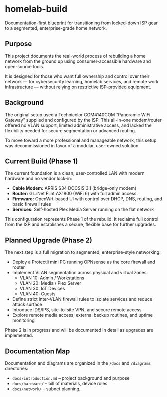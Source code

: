 # homelab-build

Documentation-first blueprint for transitioning from locked-down ISP gear to a segmented, enterprise-grade home network.

## Purpose

This project documents the real-world process of rebuilding a home network from the ground up using consumer-accessible hardware and open-source tools.

It is designed for those who want full ownership and control over their network — for cybersecurity learning, homelab services, and remote work infrastructure — without relying on restrictive ISP-provided equipment.

## Background

The original setup used a Technicolor CGM4140COM “Panoramic WiFi Gateway” supplied and configured by the ISP. This all-in-one modem/router offered no VLAN support, limited administrative access, and lacked the flexibility needed for secure segmentation or advanced routing.

To move toward a more professional and manageable network, this setup was decommissioned in favor of a modular, user-owned solution.

## Current Build (Phase 1)

The current foundation is a clean, user-controlled LAN with modern hardware and no vendor lock-in:

- **Cable Modem:** ARRIS S34 DOCSIS 3.1 (bridge-only modem)
- **Router:** GL.iNet Flint AX1800 (WiFi 6) with full admin access
- **Firmware:** OpenWrt-based UI with control over DHCP, DNS, routing, and basic firewall rules
- **Services:** Self-hosted Plex Media Server running on the flat network

This configuration represents Phase 1 of the rebuild. It reclaims full control from the ISP and establishes a secure, flexible base for further upgrades.

## Planned Upgrade (Phase 2)

The next step is a full migration to segmented, enterprise-style networking:

- Deploy a Protectli mini PC running OPNsense as the core firewall and router
- Implement VLAN segmentation across physical and virtual zones:
  - VLAN 10: Admin / Workstations
  - VLAN 20: Media / Plex Server
  - VLAN 30: IoT Devices
  - VLAN 40: Guests
- Define strict inter-VLAN firewall rules to isolate services and reduce attack surface
- Introduce IDS/IPS, site-to-site VPN, and secure remote access
- Explore remote media access, external backup routines, and uptime monitoring

Phase 2 is in progress and will be documented in detail as upgrades are implemented.

## Documentation Map

Documentation and diagrams are organized in the `/docs` and `/diagrams` directories:

- `docs/introduction.md` – project background and purpose
- `docs/hardware/` – bill of materials, device roles
- `docs/network/` – subnet planning,

